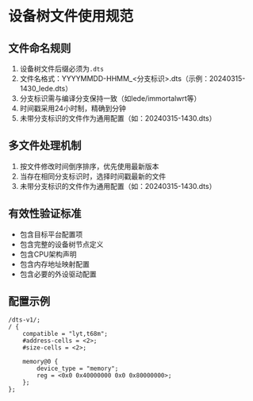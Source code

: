 # 设备树文件使用规范

## 文件命名规则
1. 设备树文件后缀必须为`.dts`
2. 文件名格式：YYYYMMDD-HHMM_<分支标识>.dts（示例：20240315-1430_lede.dts）
3. 分支标识需与编译分支保持一致（如lede/immortalwrt等）
4. 时间戳采用24小时制，精确到分钟
5. 未带分支标识的文件作为通用配置（如：20240315-1430.dts）

## 多文件处理机制
1. 按文件修改时间倒序排序，优先使用最新版本
2. 当存在相同分支标识时，选择时间戳最新的文件
3. 未带分支标识的文件作为通用配置（如：20240315-1430.dts）

## 有效性验证标准
- 包含目标平台配置项
- 包含完整的设备树节点定义
- 包含CPU架构声明
- 包含内存地址映射配置
- 包含必要的外设驱动配置

## 配置示例
```
/dts-v1/;
/ {
    compatible = "lyt,t68m";
    #address-cells = <2>;
    #size-cells = <2>;

    memory@0 {
        device_type = "memory";
        reg = <0x0 0x40000000 0x0 0x80000000>;
    };
};
```